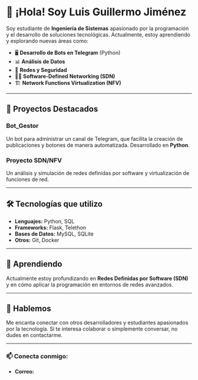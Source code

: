 # 👋 ¡Hola! Soy Luis Guillermo Jiménez

Soy estudiante de **Ingeniería de Sistemas** apasionado por la programación y el desarrollo de soluciones tecnológicas. Actualmente, estoy aprendiendo y explorando nuevas áreas como:

- 🖥️ **Desarrollo de Bots en Telegram** (Python)
- 📊 **Análisis de Datos**
- 📡 **Redes y Seguridad**
- 🧑‍💻 **Software-Defined Networking (SDN)**
- 🏗️ **Network Functions Virtualization (NFV)**

---

## 🚀 Proyectos Destacados

### Bot_Gestor
Un bot para administrar un canal de Telegram, que facilita la creación de publicaciones y botones de manera automatizada. Desarrollado en **Python**.

### Proyecto SDN/NFV
Un análisis y simulación de redes definidas por software y virtualización de funciones de red.

---

## 🛠️ Tecnologías que utilizo
- **Lenguajes:** Python, SQL
- **Frameworks:** Flask, Telethon
- **Bases de Datos:** MySQL, SQLite
- **Otros:** Git, Docker

---

## 🌱 Aprendiendo
Actualmente estoy profundizando en **Redes Definidas por Software (SDN)** y en cómo aplicar la programación en entornos de redes avanzados.

---

## 💬 Hablemos
Me encanta conectar con otros desarrolladores y estudiantes apasionados por la tecnología. Si te interesa colaborar o simplemente conversar, no dudes en contactarme.

---

### 📫 Conecta conmigo:
- **Correo:**


<!---
LuisGuillermo25/LuisGuillermo25 is a ✨ special ✨ repository because its `README.md` (this file) appears on your GitHub profile.
You can click the Preview link to take a look at your changes.
--->
